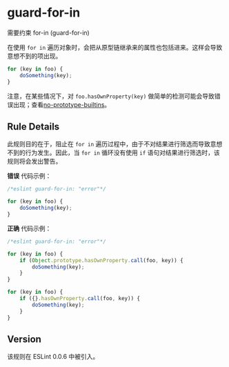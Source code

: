 # guard-for-in

需要约束 for-in (guard-for-in)

在使用 `for in` 遍历对象时，会把从原型链继承来的属性也包括进来。这样会导致意想不到的项出现。

``` js
for (key in foo) {
    doSomething(key);
} 
```

注意，在某些情况下，对 `foo.hasOwnProperty(key)` 做简单的检测可能会导致错误出现；查看[no-prototype-builtins](no-prototype-builtins)。

Rule Details[](#rule-details)
-----------------------------

此规则目的在于，阻止在 `for in` 遍历过程中，由于不对结果进行筛选而导致意想不到的行为发生。因此，当 `for in` 循环没有使用 `if` 语句对结果进行筛选时，该规则将会发出警告。

**错误** 代码示例：

``` js
/*eslint guard-for-in: "error"*/

for (key in foo) {
    doSomething(key);
} 
```

**正确** 代码示例：

``` js
/*eslint guard-for-in: "error"*/

for (key in foo) {
    if (Object.prototype.hasOwnProperty.call(foo, key)) {
        doSomething(key);
    }
}

for (key in foo) {
    if ({}.hasOwnProperty.call(foo, key)) {
        doSomething(key);
    }
} 
```

Version[](#version)
-------------------

该规则在 ESLint 0.0.6 中被引入。
